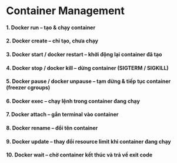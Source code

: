 # Container Management

#### 1. Docker run – tạo & chạy container

#### 2. Docker create – chỉ tạo, chưa chạy

#### 3. Docker start / docker restart – khởi động lại container đã tạo

#### 4. Docker stop / docker kill – dừng container (SIGTERM / SIGKILL)

#### 5. Docker pause / docker unpause – tạm dừng & tiếp tục container (freezer cgroups)

#### 6. Docker exec – chạy lệnh trong container đang chạy

#### 7. Docker attach – gắn terminal vào container

#### 8. Docker rename – đổi tên container

#### 9. Docker update – thay đổi resource limit khi container đang chạy

#### 10. Docker wait – chờ container kết thúc và trả về exit code
